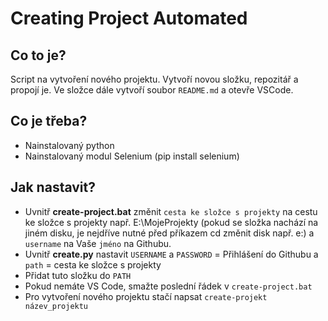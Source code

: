 # Creating Project Automated
## Co to je?
Script na vytvoření nového projektu. Vytvoří novou složku, repozitář a propojí je. Ve složce dále vytvoří soubor `README.md` a otevře VSCode.

## Co je třeba?
- Nainstalovaný python
- Nainstalovaný modul Selenium (pip install selenium)

## Jak nastavit?
- Uvnitř __create-project.bat__ změnit `cesta ke složce s projekty` na cestu ke složce s projekty např. E:\MojeProjekty (pokud se složka nachází na jiném disku, je nejdříve nutné před příkazem cd změnit disk např. e:) a `username` na Vaše `jméno` na Githubu.
- Uvnitř __create.py__ nastavit `USERNAME` a `PASSWORD` = Přihlášení do Githubu a `path` = cesta ke složce s projekty
- Přidat tuto složku do `PATH`
- Pokud nemáte VS Code, smažte poslední řádek v `create-project.bat`
- Pro vytvoření nového projektu stačí napsat `create-projekt název_projektu`